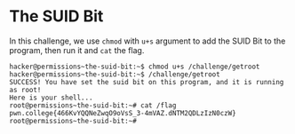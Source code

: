 # The SUID Bit 
In this challenge, we use `chmod` with `u+s` argument to add the SUID Bit to the program, then run it and `cat` the flag.
```
hacker@permissions~the-suid-bit:~$ chmod u+s /challenge/getroot
hacker@permissions~the-suid-bit:~$ /challenge/getroot
SUCCESS! You have set the suid bit on this program, and it is running as root!
Here is your shell...
root@permissions~the-suid-bit:~# cat /flag
pwn.college{466KvYQQNeZwqO9oVsS_3-4mVAZ.dNTM2QDLzIzN0czW}
root@permissions~the-suid-bit:~#
```
